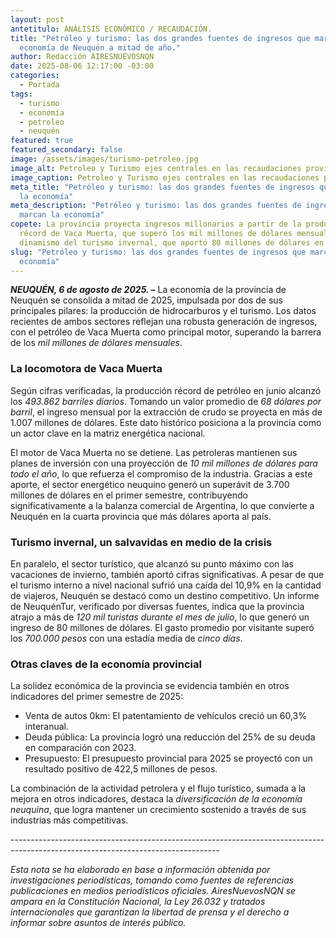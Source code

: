 ```yaml
---
layout: post
antetitulo: ANÁLISIS ECONÓMICO / RECAUDACIÓN.
title: "Petróleo y turismo: las dos grandes fuentes de ingresos que marcan la
  economía de Neuquén a mitad de año."
author: Redacción AIRESNUEVOSNQN
date: 2025-08-06 12:17:00 -03:00
categories:
  - Portada
tags:
  - turismo
  - economía
  - petroleo
  - neuquén
featured: true
featured_secondary: false
image: /assets/images/turismo-petroleo.jpg
image_alt: Petroleo y Turismo ejes centrales en las recaudaciones provincial.
image_caption: Petroleo y Turismo ejes centrales en las recaudaciones provincial.
meta_title: "Petróleo y turismo: las dos grandes fuentes de ingresos que marcan
  la economía"
meta_description: "Petróleo y turismo: las dos grandes fuentes de ingresos que
  marcan la economía"
copete: La provincia proyecta ingresos millonarios a partir de la producción
  récord de Vaca Muerta, que superó los mil millones de dólares mensuales, y el
  dinamismo del turismo invernal, que aportó 80 millones de dólares en julio.
slug: "Petróleo y turismo: las dos grandes fuentes de ingresos que marcan la
  economía"
---
```

***NEUQUÉN, 6 de agosto de 2025. –*** La economía de la provincia de Neuquén se consolida a mitad de 2025, impulsada por dos de sus principales pilares: la producción de hidrocarburos y el turismo. Los datos recientes de ambos sectores reflejan una robusta generación de ingresos, con el petróleo de Vaca Muerta como principal motor, superando la barrera de los *mil millones de dólares mensuales*.



### La locomotora de Vaca Muerta



Según cifras verificadas, la producción récord de petróleo en junio alcanzó los *493.862 barriles diarios*. Tomando un valor promedio de *68 dólares por barril*, el ingreso mensual por la extracción de crudo se proyecta en más de 1.007 millones de dólares. Este dato histórico posiciona a la provincia como un actor clave en la matriz energética nacional.

El motor de Vaca Muerta no se detiene. Las petroleras mantienen sus planes de inversión con una proyección de *10 mil millones de dólares para todo el año*, lo que refuerza el compromiso de la industria. Gracias a este aporte, el sector energético neuquino generó un superávit de 3.700 millones de dólares en el primer semestre, contribuyendo significativamente a la balanza comercial de Argentina, lo que convierte a Neuquén en la cuarta provincia que más dólares aporta al país.



### Turismo invernal, un salvavidas en medio de la crisis



En paralelo, el sector turístico, que alcanzó su punto máximo con las vacaciones de invierno, también aportó cifras significativas. A pesar de que el turismo interno a nivel nacional sufrió una caída del 10,9% en la cantidad de viajeros, Neuquén se destacó como un destino competitivo. Un informe de NeuquénTur, verificado por diversas fuentes, indica que la provincia atrajo a más de *120 mil turistas durante el mes de julio*, lo que generó un ingreso de 80 millones de dólares. El gasto promedio por visitante superó los *700.000 pesos* con una estadía media de *cinco días*.



### Otras claves de la economía provincial



La solidez económica de la provincia se evidencia también en otros indicadores del primer semestre de 2025:

* Venta de autos 0km: El patentamiento de vehículos creció un 60,3% interanual.
* Deuda pública: La provincia logró una reducción del 25% de su deuda en comparación con 2023.
* Presupuesto: El presupuesto provincial para 2025 se proyectó con un resultado positivo de 422,5 millones de pesos.

La combinación de la actividad petrolera y el flujo turístico, sumada a la mejora en otros indicadores, destaca la *diversificación de la economía neuquina*, que logra mantener un crecimiento sostenido a través de sus industrias más competitivas.

\----------------------------------------------------------------------------------------------------------------------------------

*Esta nota se ha elaborado en base a información obtenida por investigaciones periodísticas, tomando como fuentes de referencias publicaciones en medios periodísticos oficiales. AiresNuevosNQN se ampara en la Constitución Nacional, la Ley 26.032 y tratados internacionales que garantizan la libertad de prensa y el derecho a informar sobre asuntos de interés público.*
